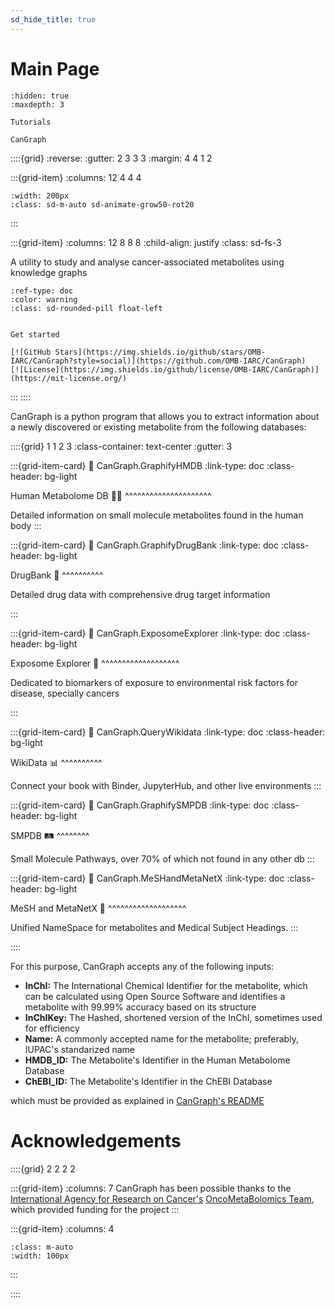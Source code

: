 ```yaml
---
sd_hide_title: true
---
```


<!--
SPDX-FileCopyrightText: 2022 Pablo Marcos <software@loreak.org>

SPDX-License-Identifier: MIT

CanGraph documentation master file, created by sphinx-quickstart on
Sat Aug 20 00:26:02 2022. You can adapt this file completely to your
liking, but it should at least contain the root `toctree` directive.
-->

# Main Page

```{toctree}
:hidden: true
:maxdepth: 3

Tutorials

CanGraph
```

::::{grid}
:reverse:
:gutter: 2 3 3 3
:margin: 4 4 1 2

:::{grid-item}
:columns: 12 4 4 4

```{image} ./_static/cangraph-mini.png
:width: 200px
:class: sd-m-auto sd-animate-grow50-rot20
```
:::

:::{grid-item}
:columns: 12 8 8 8
:child-align: justify
:class: sd-fs-3

A utility to study and analyse cancer-associated metabolites using knowledge graphs

```{button-ref} CanGraph
:ref-type: doc
:color: warning
:class: sd-rounded-pill float-left


Get started
```

<!-- The SVG rendering breaks latex builds for the GitHub badge, so only include in HTML -->
```{only} html
[![GitHub Stars](https://img.shields.io/github/stars/OMB-IARC/CanGraph?style=social)](https://github.com/OMB-IARC/CanGraph)
[![License](https://img.shields.io/github/license/OMB-IARC/CanGraph)](https://mit-license.org/)
```

:::
::::

CanGraph is a python program that allows you to extract information about a newly discovered or existing metabolite from the following databases:

::::{grid} 1 1 2 3
:class-container: text-center
:gutter: 3

:::{grid-item-card}
:link: CanGraph.GraphifyHMDB
:link-type: doc
:class-header: bg-light

Human Metabolome DB 👨🏽
^^^^^^^^^^^^^^^^^^^^^

Detailed information on small molecule metabolites found in the human body
:::

:::{grid-item-card}
:link: CanGraph.GraphifyDrugBank
:link-type: doc
:class-header: bg-light

DrugBank 💉
^^^^^^^^^^

Detailed drug data with comprehensive drug target information

:::

:::{grid-item-card}
:link: CanGraph.ExposomeExplorer
:link-type: doc
:class-header: bg-light

Exposome Explorer 🔎
^^^^^^^^^^^^^^^^^^^

Dedicated to biomarkers of exposure to environmental risk factors for disease, specially cancers

:::

:::{grid-item-card}
:link: CanGraph.QueryWikidata
:link-type: doc
:class-header: bg-light

WikiData 📊
^^^^^^^^^^

Connect your book with Binder, JupyterHub, and other live environments
:::

:::{grid-item-card}
:link: CanGraph.GraphifySMPDB
:link-type: doc
:class-header: bg-light

SMPDB 🛤️
^^^^^^^^

Small Molecule Pathways, over 70% of which not found in any other db
:::

:::{grid-item-card}
:link: CanGraph.MeSHandMetaNetX
:link-type: doc
:class-header: bg-light

MeSH and MetaNetX 📍
^^^^^^^^^^^^^^^^^^^

Unified NameSpace for metabolites and Medical Subject Headings.
:::

::::

For this purpose, CanGraph accepts any of the following inputs:

* **InChI:** The International Chemical Identifier for the metabolite, which can be calculated using Open Source Software and identifies a metabolite with 99.99% accuracy based on its structure
* **InChIKey:** The Hashed, shortened version of the InChI, sometimes used for efficiency
* **Name:** A commonly accepted name for the metabolite; preferably, IUPAC's standarized name
* **HMDB_ID:** The Metabolite's Identifier in the Human Metabolome Database
* **ChEBI_ID:** The Metabolite's Identifier in the ChEBI Database

which must be provided as explained in [CanGraph's README](CanGraph.rst)

# Acknowledgements

::::{grid} 2 2 2 2

:::{grid-item}
:columns: 7
CanGraph has been possible thanks to the [International Agency for Research on Cancer's](https://www.iarc.who.int/) [OncoMetaBolomics Team](https://github.com/OMB-IARC), which provided funding for the project
:::

:::{grid-item}
:columns: 4

```{image} ./_static/IARC-logo.png
:class: m-auto
:width: 100px
```
:::

::::
